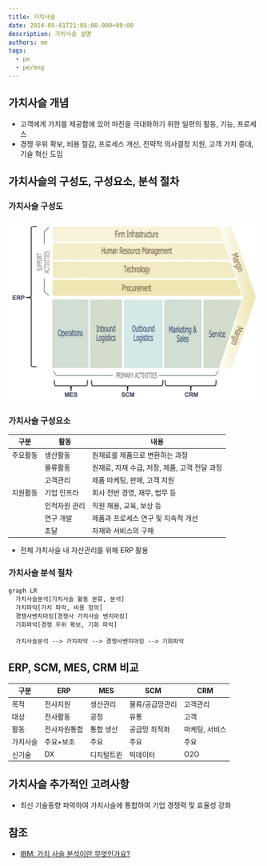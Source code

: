```yaml
---
title: 가치사슬
date: 2024-05-01T21:05:00.000+09:00
description: 가치사슬 설명
authors: me
tags:
  - pe
  - pe/mng
---
```


## 가치사슬 개념

- 고객에게 가치를 제공함에 있어 마진을 극대화하기 위한 일련의 활동, 기능, 프로세스
- 경쟁 우위 확보, 비용 절감, 프로세스 개선, 전략적 의사결정 지원, 고객 가치 증대, 기술 혁신 도입

## 가치사슬의 구성도, 구성요소, 분석 절차

### 가치사슬 구성도

![Value Chain](./assets/value-chain.webp)

### 가치사슬 구성요소

| 구분 | 활동 | 내용 |
| --- | --- | --- |
| 주요활동 | 생산활동 | 원재료를 제품으로 변환하는 과정 |
| | 물류활동 | 원재료, 자재 수급, 저장, 제품, 고객 전달 과정 |
| | 고객관리 | 제품 마케팅, 판매, 고객 지원 |
| 지원활동 | 기업 인프라 | 회사 전반 경영, 재무, 법무 등 |
| | 인적자원 관리 | 직원 채용, 교육, 보상 등 |
| | 연구 개발 | 제품과 프로세스 연구 및 지속적 개선 |
| | 조달 | 자재와 서비스의 구매 |

- 전체 가치사슬 내 자산관리를 위해 ERP 활용

### 가치사슬 분석 절차

```mermaid
graph LR
  가치사슬분석[가치사슬 활동 분류, 분석]
  가치파악[가치 파악, 비용 정의]
  경쟁사벤치마킹[경쟁사 가치사슬 벤치마킹]
  기회파악[경쟁 우위 확보, 기회 파악]

  가치사슬분석 --> 가치파악 --> 경쟁사벤치마킹 --> 기회파악
```

## ERP, SCM, MES, CRM 비교

| 구분 | ERP | MES | SCM | CRM |
| --- | --- | --- | --- | --- |
| 목적 | 전사지원 | 생산관리 | 물류/공급망관리 | 고객관리 |
| 대상 | 전사활동 | 공정 | 유통 | 고객 |
| 활동 | 전사자원통합 | 통합 생산  | 공급망 최적화   | 마케팅, 서비스 |
| 가치사슬 | 주요+보조 | 주요 | 주요 | 주요 |
| 신기술 | DX | 디지털트윈 | 빅데이터 | O2O |

## 가치사슬 추가적인 고려사항

- 최신 기술동향 파악하여 가치사슬에 통합하여 기업 경쟁력 및 효율성 강화

## 참조

- [IBM: 가치 사슬 분석이란 무엇인가요?](https://www.ibm.com/kr-ko/topics/value-chain-analysis)
